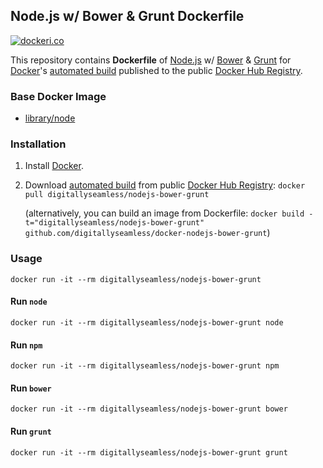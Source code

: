 ## Node.js w/ Bower & Grunt Dockerfile
[![dockeri.co](http://dockeri.co/image/digitallyseamless/nodejs-bower-grunt)](https://registry.hub.docker.com/u/digitallyseamless/nodejs-bower-grunt)

This repository contains **Dockerfile** of [Node.js](http://nodejs.org/) w/ [Bower](http://bower.io/) & [Grunt](http://gruntjs.com/) for [Docker](https://www.docker.com/)'s [automated build](https://registry.hub.docker.com/u/digitallyseamless/nodejs-bower-grunt/) published to the public [Docker Hub Registry](https://registry.hub.docker.com/).


### Base Docker Image

* [library/node](https://registry.hub.docker.com/_/node/)


### Installation

1. Install [Docker](https://www.docker.com/).

2. Download [automated build](https://registry.hub.docker.com/u/digitallyseamless/nodejs-bower-grunt/) from public [Docker Hub Registry](https://registry.hub.docker.com/): `docker pull digitallyseamless/nodejs-bower-grunt`

   (alternatively, you can build an image from Dockerfile: `docker build -t="digitallyseamless/nodejs-bower-grunt" github.com/digitallyseamless/docker-nodejs-bower-grunt`)


### Usage

    docker run -it --rm digitallyseamless/nodejs-bower-grunt

#### Run `node`

    docker run -it --rm digitallyseamless/nodejs-bower-grunt node

#### Run `npm`

    docker run -it --rm digitallyseamless/nodejs-bower-grunt npm

#### Run `bower`

    docker run -it --rm digitallyseamless/nodejs-bower-grunt bower

#### Run `grunt`

    docker run -it --rm digitallyseamless/nodejs-bower-grunt grunt

